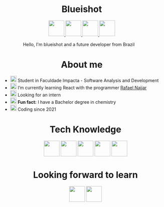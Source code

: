 <h1 align=center> Blueishot </h1>
<div align=center><a href="https://www.linkedin.com/in/fabricio-teixeira-hungria-43793a178/"><img src="https://image.flaticon.com/icons/png/512/174/174857.png" width="50px"> </img></a> <a href="https://www.twitch.tv/blueishot2"><img src="https://image.flaticon.com/icons/png/512/2111/2111668.png" width="50px"> </img></a> <a href="mailto:fabricioteixeirahungria@gmail.com"><img src="https://image.flaticon.com/icons/png/512/732/732200.png" width="50px"> </img></a> <a href="mailto:fabricioteixeirahungria@hotmail.com"><img src="https://image.flaticon.com/icons/png/512/732/732223.png" width="50px"> </img></a>   </div>
<p align=center>Hello, I'm blueishot and a future developer from Brazil <img src="https://image.flaticon.com/icons/png/512/3022/3022546.png" width="15px"> </img>  </p>

<h1 align=center>About me</h1>
<ul><li><img src="https://image.flaticon.com/icons/png/512/4207/4207247.png" width="20px" > Student in Faculdade Impacta - Software Analysis and Development</li>
  <li><img src="https://image.flaticon.com/icons/png/512/628/628297.png" width="20px" > I’m currently learning React with the programmer <a href="https://github.com/kyros200"> Rafael Najjar</a> </li>
  <li> <img src="https://image.flaticon.com/icons/png/512/3281/3281289.png" width="20px"> Looking for an intern </li>
  <li> <img src="https://image.flaticon.com/icons/png/512/921/921762.png" width="20px"> <b>Fun fact:</b> I have a Bachelor degree in chemistry </li>
  <li> <img src="https://image.flaticon.com/icons/png/512/1055/1055683.png" width="20px"> Coding since 2021 </li>
  
  <h1 align=center>Tech Knowledge</h1>
  <div align=center><img src="https://image.flaticon.com/icons/png/512/1051/1051277.png" width="50px"> <img src="https://image.flaticon.com/icons/png/512/732/732190.png" width="50px"> <img src="https://image.flaticon.com/icons/png/512/919/919828.png" width="50px"> <img src="https://image.flaticon.com/icons/png/512/919/919851.png" width="50px"> </img> <img src="https://image.flaticon.com/icons/png/512/2111/2111288.png" width="50px"> </img>
  
<h1 align=center>Looking forward to learn</h1>
<div align=center> <img src="https://image.flaticon.com/icons/png/512/919/919825.png" width="50px"> </img> <img src="https://image.flaticon.com/icons/png/512/2772/2772128.png" width="50px">

